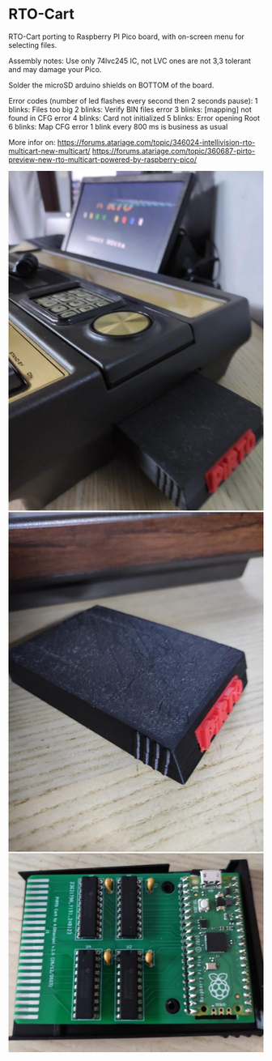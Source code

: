 # RTO-Cart
RTO-Cart porting to Raspberry PI Pico board, with on-screen menu for selecting files.

Assembly notes:
Use only 74lvc245 IC, not LVC ones are not 3,3 tolerant and may damage your Pico.

Solder the microSD arduino shields on BOTTOM of the board.


Error codes (number of led flashes every second then 2 seconds pause):
1 blinks: Files too big
2 blinks: Verify BIN files error
3 blinks: [mapping] not found in CFG error
4 blinks: Card not initialized
5 blinks: Error opening Root
6 blinks: Map CFG error
1 blink every 800 ms is business as usual


More infor on:
https://forums.atariage.com/topic/346024-intellivision-rto-multicart-new-multicart/
https://forums.atariage.com/topic/360687-pirto-preview-new-rto-multicart-powered-by-raspberry-pico/

![ScreenShot](https://raw.githubusercontent.com/aotta/PiRTO/main/pictures/pirto1.jpeg)
![ScreenShot](https://raw.githubusercontent.com/aotta/PiRTO/main/pictures/pirto2.jpeg)
![ScreenShot](https://raw.githubusercontent.com/aotta/PiRTO/main/pictures/pirto3.jpeg)

